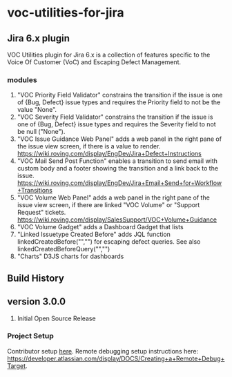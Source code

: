 voc-utilities-for-jira
=======================

## Jira 6.x plugin

VOC Utilities plugin for Jira 6.x is a collection of features specific to the Voice Of Customer (VoC) and Escaping Defect Management.

### modules
1. "VOC Priority Field Validator" constrains the transition if the issue is one of {Bug, Defect} issue types and requires the Priority field to not be the value "None".
2. "VOC Severity Field Validator" constrains the transition if the issue is one of {Bug, Defect} issue types and requires the Severity field to not be null ("None").
3. "VOC Issue Guidance Web Panel" adds a web panel in the right pane of the issue view screen, if there is a value to render.
https://wiki.roving.com/display/EngDev/Jira+Defect+Instructions
4. "VOC Mail Send Post Function" enables a transition to send email with custom body and a footer showing the transition and a link back to the issue.
https://wiki.roving.com/display/EngDev/Jira+Email+Send+for+Workflow+Transitions
5. "VOC Volume Web Panel" adds a web panel in the right pane of the issue view screen, if there are linked "VOC Volume" or "Support Request" tickets.
https://wiki.roving.com/display/SalesSupport/VOC+Volume+Guidance
6. "VOC Volume Gadget" adds a Dashboard Gadget that lists
7. "Linked Issuetype Created Before" adds JQL function linkedCreatedBefore("","") for escaping defect queries. See also linkedCreatedBeforeQuery("","")
8. "Charts" D3JS charts for dashboards

## Build History
## version 3.0.0
<ol>
  <li>Initial Open Source Release</li>
</ol>

### Project Setup
Contributor setup [here](https://wiki.roving.com/display/EngDev/Jira+Greenhopper#JiraGreenhopper-CTCTUtilityPlugin). Remote debugging setup instructions here: https://developer.atlassian.com/display/DOCS/Creating+a+Remote+Debug+Target.

